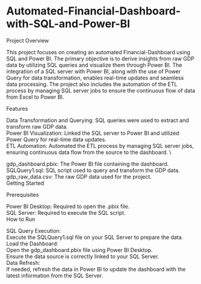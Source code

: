 # Automated-Financial-Dashboard-with-SQL-and-Power-BI
Project Overview 

This project focuses on creating an automated Financial-Dashboard using SQL and Power BI. The primary objective is to derive insights from raw GDP data by utilizing SQL queries and visualize them through Power BI. The integration of a SQL server with Power BI, along with the use of Power Query for data transformation, enables real-time updates and seamless data processing. The project also includes the automation of the ETL process by managing SQL server jobs to ensure the continuous flow of data from Excel to Power BI. 

Features 

Data Transformation and Querying: SQL queries were used to extract and transform raw GDP data. \
Power BI Visualization: Linked the SQL server to Power BI and utilized Power Query for real-time data updates. \
ETL Automation: Automated the ETL process by managing SQL server jobs, ensuring continuous data flow from the source to the dashboard. \


gdp_dashboard.pbix: The Power BI file containing the dashboard. \
SQLQuery1.sql: SQL script used to query and transform the GDP data. \
gdp_raw_data.csv: The raw GDP data used for the project. \
Getting Started 

Prerequisites 

Power BI Desktop: Required to open the .pbix file. \
SQL Server: Required to execute the SQL script. \
How to Run 

SQL Query Execution: \
Execute the SQLQuery1.sql file on your SQL Server to prepare the data. \
Load the Dashboard: \
Open the gdp_dashboard.pbix file using Power BI Desktop. \
Ensure the data source is correctly linked to your SQL Server. \
Data Refresh: \
If needed, refresh the data in Power BI to update the dashboard with the latest information from the SQL Server. 
